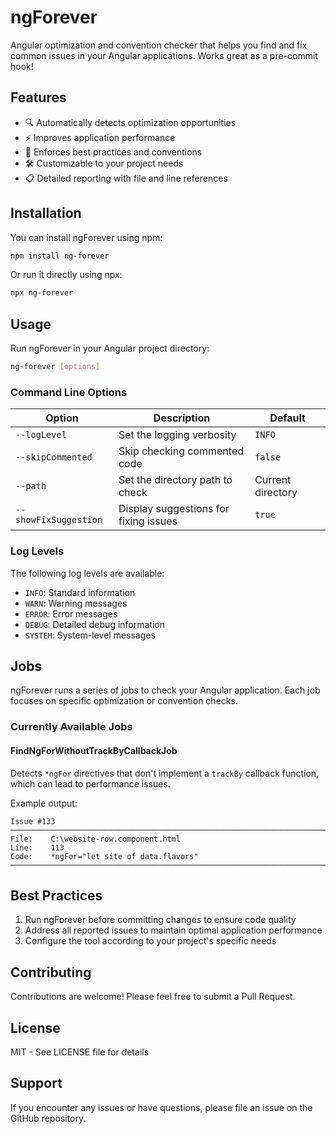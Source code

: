 # ngForever

Angular optimization and convention checker that helps you find and fix common issues in your Angular applications. Works great as a pre-commit hook!

## Features

- 🔍 Automatically detects optimization opportunities
- ⚡ Improves application performance
- 🎯 Enforces best practices and conventions
- 🛠️ Customizable to your project needs
- 📋 Detailed reporting with file and line references

## Installation

You can install ngForever using npm:

```bash
npm install ng-forever
```

Or run it directly using npx:

```bash
npx ng-forever
```

## Usage

Run ngForever in your Angular project directory:

```bash
ng-forever [options]
```

### Command Line Options

| Option               | Description                              | Default           |
|----------------------|------------------------------------------|-------------------|
| `--logLevel`          | Set the logging verbosity               | `INFO`            |
| `--skipCommented`     | Skip checking commented code            | `false`           |
| `--path`              | Set the directory path to check         | Current directory |
| `--showFixSuggestion` | Display suggestions for fixing issues  | `true`           |
### Log Levels

The following log levels are available:
- `INFO`: Standard information
- `WARN`: Warning messages
- `ERROR`: Error messages
- `DEBUG`: Detailed debug information
- `SYSTEM`: System-level messages

## Jobs

ngForever runs a series of jobs to check your Angular application. Each job focuses on specific optimization or convention checks.

### Currently Available Jobs

#### FindNgForWithoutTrackByCallbackJob

Detects `*ngFor` directives that don't implement a `trackBy` callback function, which can lead to performance issues.

Example output:
```
Issue #133
────────────────────────────────────────────────────────────────────────────────
File:    C:\website-row.component.html
Line:    113
Code:    *ngFor="let site of data.flavors"
────────────────────────────────────────────────────────────────────────────────
```

## Best Practices

1. Run ngForever before committing changes to ensure code quality
2. Address all reported issues to maintain optimal application performance
3. Configure the tool according to your project's specific needs

## Contributing

Contributions are welcome! Please feel free to submit a Pull Request.

## License

MIT - See LICENSE file for details

## Support

If you encounter any issues or have questions, please file an issue on the GitHub repository.
